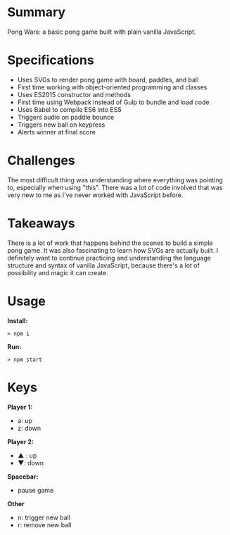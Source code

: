 # Summary

Pong Wars: a basic pong game built with plain vanilla JavaScript.

# Specifications
* Uses SVGs to render pong game with board, paddles, and ball
* First time working with object-oriented programming and classes
* Uses ES2015 constructor and methods
* First time using Webpack instead of Gulp to bundle and load code
* Uses Babel to compile ES6 into ES5
* Triggers audio on paddle bounce
* Triggers new ball on keypress
* Alerts winner at final score

# Challenges
The most difficult thing was understanding where everything was pointing to, especially when using "this". There was a lot of code involved that was very new to me as I've never worked with JavaScript before.

# Takeaways
There is a lot of work that happens behind the scenes to build a simple pong game. It was also fascinating to learn how SVGs are actually built. I definitely want to continue practicing and understanding the language structure and syntax of vanilla JavaScript, because there's a lot of possibility and magic it can create.

# Usage

**Install:**

`> npm i`

**Run:**

`> npm start`

# Keys

**Player 1:**
* a: up
* z: down

**Player 2:**
* ▲ : up
* ▼: down

**Spacebar:**
- pause game

**Other**
* n: trigger new ball
* r: remove new ball